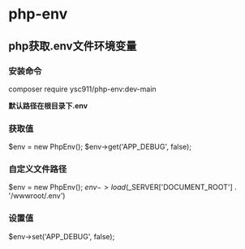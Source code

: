 # php-env

## php获取.env文件环境变量

### 安装命令

composer require ysc911/php-env:dev-main

**默认路径在根目录下.env**

### 获取值

$env = new PhpEnv();
$env->get('APP_DEBUG', false);

### 自定义文件路径

$env = new PhpEnv();
$env->load($_SERVER['DOCUMENT_ROOT'] . '/wwwroot/.env')

### 设置值

$env->set('APP_DEBUG', false);
